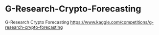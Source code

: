 # G-Research-Crypto-Forecasting
G-Research Crypto Forecasting
https://www.kaggle.com/competitions/g-research-crypto-forecasting
